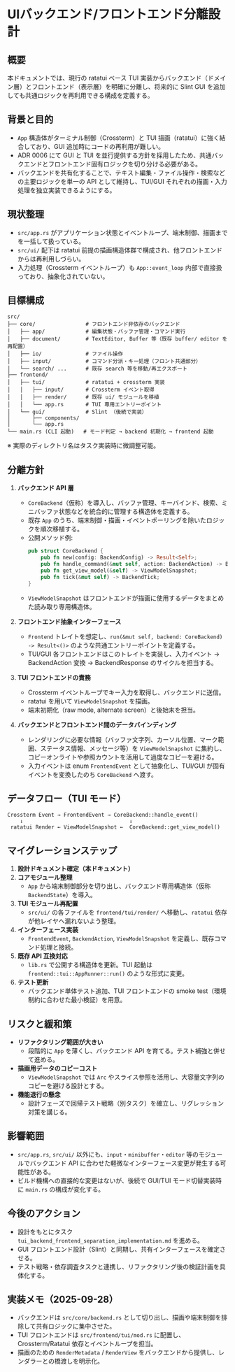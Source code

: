 # UIバックエンド/フロントエンド分離設計

## 概要
本ドキュメントでは、現行の ratatui ベース TUI 実装からバックエンド（ドメイン層）とフロントエンド（表示層）を明確に分離し、将来的に Slint GUI を追加しても共通ロジックを再利用できる構成を定義する。

## 背景と目的
- `App` 構造体がターミナル制御（Crossterm）と TUI 描画（ratatui）に強く結合しており、GUI 追加時にコードの再利用が難しい。
- ADR 0006 にて GUI と TUI を並行提供する方針を採用したため、共通バックエンドとフロントエンド固有ロジックを切り分ける必要がある。
- バックエンドを共有化することで、テキスト編集・ファイル操作・検索などの主要ロジックを単一の API として維持し、TUI/GUI それぞれの描画・入力処理を独立実装できるようにする。

## 現状整理
- `src/app.rs` がアプリケーション状態とイベントループ、端末制御、描画までを一括して扱っている。
- `src/ui/` 配下は ratatui 前提の描画構造体群で構成され、他フロントエンドからは再利用しづらい。
- 入力処理（Crossterm イベントループ）も `App::event_loop` 内部で直接扱っており、抽象化されていない。

## 目標構成
```
src/
├── core/                # フロントエンド非依存のバックエンド
│   ├── app/             # 編集状態・バッファ管理・コマンド実行
│   ├── document/        # TextEditor, Buffer 等（既存 buffer/ editor を再配置）
│   ├── io/              # ファイル操作
│   ├── input/           # コマンド分派・キー処理（フロント共通部分）
│   └── search/ ...      # 既存 search 等を移動/再エクスポート
├── frontend/
│   ├── tui/             # ratatui + crossterm 実装
│   │   ├── input/       # Crossterm イベント取得
│   │   ├── render/      # 既存 ui/ モジュールを移植
│   │   └── app.rs       # TUI 専用エントリーポイント
│   └── gui/             # Slint （後続で実装）
│       ├── components/
│       └── app.rs
└── main.rs (CLI 起動)   # モード判定 → backend 初期化 → frontend 起動
```

※ 実際のディレクトリ名はタスク実装時に微調整可能。

## 分離方針
1. **バックエンド API 層**  
   - `CoreBackend`（仮称）を導入し、バッファ管理、キーバインド、検索、ミニバッファ状態などを統合的に管理する構造体を定義する。  
   - 既存 `App` のうち、端末制御・描画・イベントポーリングを除いたロジックを順次移植する。
   - 公開メソッド例:
     ```rust
     pub struct CoreBackend {
         pub fn new(config: BackendConfig) -> Result<Self>;
         pub fn handle_command(&mut self, action: BackendAction) -> BackendResponse;
         pub fn get_view_model(&self) -> ViewModelSnapshot;
         pub fn tick(&mut self) -> BackendTick;
     }
     ```
   - `ViewModelSnapshot` はフロントエンドが描画に使用するデータをまとめた読み取り専用構造体。

2. **フロントエンド抽象インターフェース**  
   - `Frontend` トレイトを想定し、`run(&mut self, backend: CoreBackend) -> Result<()>` のような共通エントリーポイントを定義する。  
   - TUI/GUI 各フロントエンドはこのトレイトを実装し、入力イベント → BackendAction 変換 → BackendResponse のサイクルを担当する。

3. **TUI フロントエンドの責務**  
   - Crossterm イベントループでキー入力を取得し、バックエンドに送信。  
   - ratatui を用いて `ViewModelSnapshot` を描画。  
   - 端末初期化（raw mode, alternate screen）と後始末を担当。

4. **バックエンドとフロントエンド間のデータバインディング**  
   - レンダリングに必要な情報（バッファ文字列、カーソル位置、マーク範囲、ステータス情報、メッセージ等）を `ViewModelSnapshot` に集約し、コピーオンライトや参照カウントを活用して過度なコピーを避ける。  
   - 入力イベントは enum `FrontendEvent` として抽象化し、TUI/GUI が固有イベントを変換したのち `CoreBackend` へ渡す。

## データフロー（TUI モード）
```
Crossterm Event → FrontendEvent → CoreBackend::handle_event()
    ↓                                  ↓
 ratatui Render ← ViewModelSnapshot ←  CoreBackend::get_view_model()
```

## マイグレーションステップ
1. **設計ドキュメント確定（本ドキュメント）**
2. **コアモジュール整理**  
   - `App` から端末制御部分を切り出し、バックエンド専用構造体（仮称 `BackendState`）を導入。
3. **TUI モジュール再配置**  
   - `src/ui/` の各ファイルを `frontend/tui/render/` へ移動し、`ratatui` 依存が他レイヤへ漏れないよう整理。
4. **インターフェース実装**  
   - `FrontendEvent`, `BackendAction`, `ViewModelSnapshot` を定義し、既存コマンド処理と接続。
5. **既存 API 互換対応**  
   - `lib.rs` で公開する構造体を更新。TUI 起動は `frontend::tui::AppRunner::run()` のような形式に変更。
6. **テスト更新**  
   - バックエンド単体テスト追加、TUI フロントエンドの smoke test（環境制約に合わせた最小検証）を用意。

## リスクと緩和策
- **リファクタリング範囲が大きい**  
  - 段階的に `App` を薄くし、バックエンド API を育てる。テスト補強と併せて進める。
- **描画用データのコピーコスト**  
  - `ViewModelSnapshot` では `Arc` やスライス参照を活用し、大容量文字列のコピーを避ける設計とする。
- **機能退行の懸念**  
  - 設計フェーズで回帰テスト戦略（別タスク）を確立し、リグレッション対策を講じる。

## 影響範囲
- `src/app.rs`, `src/ui/` 以外にも、`input`・`minibuffer`・`editor` 等のモジュールでバックエンド API に合わせた軽微なインターフェース変更が発生する可能性がある。
- ビルド機構への直接的な変更はないが、後続で GUI/TUI モード切替実装時に `main.rs` の構成が変化する。

## 今後のアクション
- 設計をもとにタスク `tui_backend_frontend_separation_implementation.md` を進める。
- GUI フロントエンド設計（Slint）と同期し、共有インターフェースを確定させる。
- テスト戦略・依存調査タスクと連携し、リファクタリング後の検証計画を具体化する。

## 実装メモ（2025-09-28）
- バックエンドは `src/core/backend.rs` として切り出し、描画や端末制御を排除して共有ロジックに集中させた。
- TUI フロントエンドは `src/frontend/tui/mod.rs` に配置し、Crossterm/Ratatui 依存とイベントループを担当。
- 描画のための `RenderMetadata` / `RenderView` をバックエンドから提供し、レンダラーとの橋渡しを明示化。
